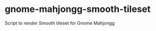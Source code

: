gnome-mahjongg-smooth-tileset
=============================

Script to render Smooth tileset for Gnome Mahjongg
